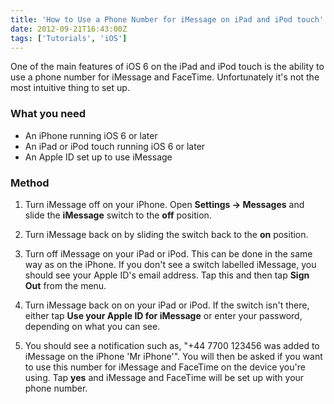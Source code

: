```yaml
---
title: 'How to Use a Phone Number for iMessage on iPad and iPod touch'
date: 2012-09-21T16:43:00Z
tags: ['Tutorials', 'iOS']
---
```


One of the main features of iOS 6 on the iPad and iPod touch is the ability to
use a phone number for iMessage and FaceTime. Unfortunately it's not the most
intuitive thing to set up.

### What you need

- An iPhone running iOS 6 or later
- An iPad or iPod touch running iOS 6 or later
- An Apple ID set up to use iMessage

### Method

1. Turn iMessage off on your iPhone. Open **Settings → Messages** and slide the
   **iMessage** switch to the **off** position.

2. Turn iMessage back on by sliding the switch back to the **on** position.

3. Turn off iMessage on your iPad or iPod. This can be done in the same way as
   on the iPhone. If you don't see a switch labelled iMessage, you should see
   your Apple ID's email address. Tap this and then tap **Sign Out** from the
   menu.

4. Turn iMessage back on on your iPad or iPod. If the switch isn't there, either
   tap **Use your Apple ID for iMessage** or enter your password, depending on
   what you can see.

5. You should see a notification such as, "+44 7700 123456 was added to iMessage
   on the iPhone 'Mr iPhone'". You will then be asked if you want to use this
   number for iMessage and FaceTime on the device you're using. Tap **yes** and
   iMessage and FaceTime will be set up with your phone number.
